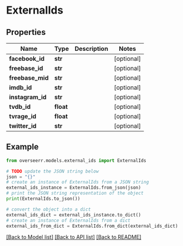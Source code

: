 # ExternalIds


## Properties

Name | Type | Description | Notes
------------ | ------------- | ------------- | -------------
**facebook_id** | **str** |  | [optional] 
**freebase_id** | **str** |  | [optional] 
**freebase_mid** | **str** |  | [optional] 
**imdb_id** | **str** |  | [optional] 
**instagram_id** | **str** |  | [optional] 
**tvdb_id** | **float** |  | [optional] 
**tvrage_id** | **float** |  | [optional] 
**twitter_id** | **str** |  | [optional] 

## Example

```python
from overseerr.models.external_ids import ExternalIds

# TODO update the JSON string below
json = "{}"
# create an instance of ExternalIds from a JSON string
external_ids_instance = ExternalIds.from_json(json)
# print the JSON string representation of the object
print(ExternalIds.to_json())

# convert the object into a dict
external_ids_dict = external_ids_instance.to_dict()
# create an instance of ExternalIds from a dict
external_ids_from_dict = ExternalIds.from_dict(external_ids_dict)
```
[[Back to Model list]](../README.md#documentation-for-models) [[Back to API list]](../README.md#documentation-for-api-endpoints) [[Back to README]](../README.md)


